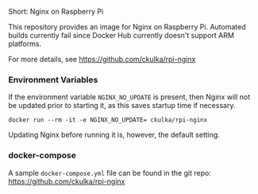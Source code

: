 Short: Nginx on Raspberry Pi


This repository provides an image for Nginx on Raspberry Pi.
Automated builds currently fail since Docker Hub currently doesn't support ARM platforms.

For more details, see https://github.com/ckulka/rpi-nginx

 
### Environment Variables
If the environment variable ```NGINX_NO_UPDATE``` is present,  then Nginx will not be updated prior to starting it, as this  saves startup time if necessary. 
```
docker run --rm -it -e NGINX_NO_UPDATE= ckulka/rpi-nginx
```
Updating Nginx before running it is, however, the default setting.
 
### docker-compose
A sample ```docker-compose.yml``` file can be found in the git repo: https://github.com/ckulka/rpi-nginx
